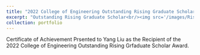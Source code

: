 ```yaml
---
title: "2022 College of Engineering Outstanding Rising Graduate Scholar"
excerpt: "Outstanding Rising Graduate Scholar<br/><img src='/images/Rising Scholar.pdf' width="300" height="200">"
collection: portfolio
---
```


Certificate of Achievement Prsented to Yang Liu as the Recipient of the 2022 College of Engineering Outstanding Rising Grfaduate Scholar Award. 
